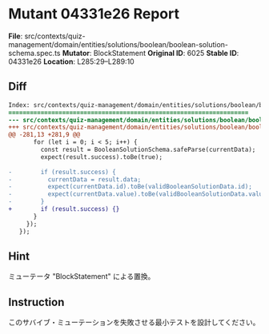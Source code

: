 # Mutant 04331e26 Report

**File**: src/contexts/quiz-management/domain/entities/solutions/boolean/boolean-solution-schema.spec.ts
**Mutator**: BlockStatement
**Original ID**: 6025
**Stable ID**: 04331e26
**Location**: L285:29–L289:10

## Diff

```diff
Index: src/contexts/quiz-management/domain/entities/solutions/boolean/boolean-solution-schema.spec.ts
===================================================================
--- src/contexts/quiz-management/domain/entities/solutions/boolean/boolean-solution-schema.spec.ts	original
+++ src/contexts/quiz-management/domain/entities/solutions/boolean/boolean-solution-schema.spec.ts	mutated #6025
@@ -281,13 +281,9 @@
       for (let i = 0; i < 5; i++) {
         const result = BooleanSolutionSchema.safeParse(currentData);
         expect(result.success).toBe(true);
 
-        if (result.success) {
-          currentData = result.data;
-          expect(currentData.id).toBe(validBooleanSolutionData.id);
-          expect(currentData.value).toBe(validBooleanSolutionData.value);
-        }
+        if (result.success) {}
       }
     });
   });
```

## Hint

ミューテータ "BlockStatement" による置換。

## Instruction

このサバイブ・ミューテーションを失敗させる最小テストを設計してください。
